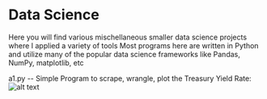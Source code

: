 # Data Science
Here you will find various mischellaneous smaller data science projects where I applied a variety of tools
Most programs here are written in Python and utilize many of the popular data science frameworks like Pandas, NumPy, matplotlib, etc

a1.py -- Simple Program to scrape, wrangle, plot the
Treasury Yield Rate:
![alt text](https://imgur.com/a/QCN6L8L)

